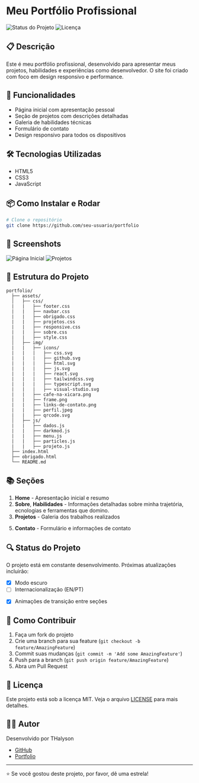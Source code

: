 # Meu Portfólio Profissional

![Status do Projeto](https://img.shields.io/badge/status-em%20desenvolvimento-green)
![Licença](https://img.shields.io/badge/license-MIT-blue)

## 📋 Descrição
Este é meu portfólio profissional, desenvolvido para apresentar meus projetos, habilidades e experiências como desenvolvedor. O site foi criado com foco em design responsivo e performance.

## 🎯 Funcionalidades
- Página inicial com apresentação pessoal
- Seção de projetos com descrições detalhadas
- Galeria de habilidades técnicas
- Formulário de contato
- Design responsivo para todos os dispositivos
<!-- - Currículo para download -->

## 🛠️ Tecnologias Utilizadas
- HTML5
- CSS3
- JavaScript
<!-- - React.js -->
<!-- - Styled Components-->
<!-- - Node.js (backend do formulário de contato)-->

## 📦 Como Instalar e Rodar
```bash
# Clone o repositório
git clone https://github.com/seu-usuario/portfolio

```
<!-- # Entre no diretório
cd portfolio

# Instale as dependências
npm install

# Rode o projeto
npm start-->

## 📸 Screenshots
![Página Inicial](link-para-screenshot-1)
![Projetos](link-para-screenshot-2)

## 🔧 Estrutura do Projeto
```
portfolio/
  ├── assets/
  │   ├── css/
  |   |   ├── footer.css
  |   |   ├── navbar.css
  |   |   ├── obrigado.css
  |   |   ├── projetos.css
  |   |   ├── responsive.css
  |   |   ├── sobre.css
  |   |   ├── style.css
  │   ├── img/
  |   |   ├── icons/
  |   |   |   ├── css.svg
  |   |   |   ├── github.svg
  |   |   |   ├── html.svg
  |   |   |   ├── js.svg
  |   |   |   ├── react.svg
  |   |   |   ├── tailwindcss.svg
  |   |   |   ├── typescript.svg
  |   |   |   ├── visual-studio.svg
  |   |   ├── cafe-na-xicara.png
  |   |   ├── frame.png
  |   |   ├── links-de-contato.png
  |   |   ├── perfil.jpeg
  |   |   ├── qrcode.svg
  │   ├── js/
  |   |   ├── dados.js
  |   |   ├── darkmod.js
  |   |   ├── menu.js
  |   |   ├── particles.js
  |   |   ├── projeto.js
  ├── index.html
  ├── obrigado.html
  └── README.md
```

## 📚 Seções
1. **Home** - Apresentação inicial e resumo
2. **Sobre**, **Habilidades** - Informações detalhadas sobre minha trajetória, ecnologias e ferramentas que domino.
3. **Projetos** - Galeria dos trabalhos realizados
<!--4. **Habilidades** - Tecnologias e ferramentas que domino -->
5. **Contato** - Formulário e informações de contato

## 🔍 Status do Projeto
O projeto está em constante desenvolvimento. Próximas atualizações incluirão:
- [x] Modo escuro
- [ ] Internacionalização (EN/PT)
<!-- - [ ] Blog integrado -->
- [x] Animações de transição entre seções

## 🤝 Como Contribuir
1. Faça um fork do projeto
2. Crie uma branch para sua feature (`git checkout -b feature/AmazingFeature`)
3. Commit suas mudanças (`git commit -m 'Add some AmazingFeature'`)
4. Push para a branch (`git push origin feature/AmazingFeature`)
5. Abra um Pull Request

## 📝 Licença
Este projeto está sob a licença MIT. Veja o arquivo [LICENSE](LICENSE) para mais detalhes.

## 👨‍💻 Autor
Desenvolvido por THalyson
- [GitHub](https://github.com/ThalysonRibeiro)
- [Portfolio](https://seuportfolio.com)


---

⭐ Se você gostou deste projeto, por favor, dê uma estrela!